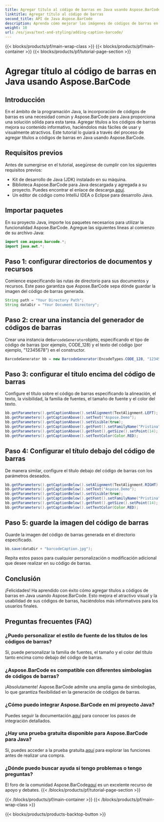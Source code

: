 ```yaml
---
title: Agregar título al código de barras en Java usando Aspose.BarCode
linktitle: Agregar título al código de barras
second_title: API de Java Aspose.BarCode
description: Aprenda cómo mejorar las imágenes de códigos de barras en Java con Aspose.BarCode. Agregue subtítulos sin esfuerzo para mejorar la experiencia del usuario.
weight: 10
url: /es/java/text-and-styling/adding-caption-barcode/
---
```


{{< blocks/products/pf/main-wrap-class >}}
{{< blocks/products/pf/main-container >}}
{{< blocks/products/pf/tutorial-page-section >}}

# Agregar título al código de barras en Java usando Aspose.BarCode


## Introducción

En el ámbito de la programación Java, la incorporación de códigos de barras es una necesidad común y Aspose.BarCode para Java proporciona una solución sólida para esta tarea. Agregar títulos a los códigos de barras mejora su contenido informativo, haciéndolos más fáciles de usar y visualmente atractivos. Este tutorial lo guiará a través del proceso de agregar títulos a códigos de barras en Java usando Aspose.BarCode.

## Requisitos previos

Antes de sumergirse en el tutorial, asegúrese de cumplir con los siguientes requisitos previos:

- Kit de desarrollo de Java (JDK) instalado en su máquina.
-  Biblioteca Aspose.BarCode para Java descargada y agregada a su proyecto. Puedes encontrar el enlace de descarga.[aquí](https://releases.aspose.com/barcode/java/).
- Un editor de código como IntelliJ IDEA o Eclipse para desarrollo Java.

## Importar paquetes

En su proyecto Java, importe los paquetes necesarios para utilizar la funcionalidad Aspose.BarCode. Agregue las siguientes líneas al comienzo de su archivo Java:

```java
import com.aspose.barcode.*;
import java.awt.*;
```

## Paso 1: configurar directorios de documentos y recursos

Comience especificando las rutas de directorio para sus documentos y recursos. Este paso garantiza que Aspose.BarCode sepa dónde guardar la imagen del código de barras generada. 

```java
String path = "Your Directory Path";
String dataDir = "Your Document Directory";
```

## Paso 2: crear una instancia del generador de códigos de barras

 Crear una instancia de`BarcodeGenerator`objeto, especificando el tipo de código de barras (por ejemplo, CODE_128) y el texto del código (por ejemplo, "12345678") en el constructor.

```java
BarcodeGenerator bb = new BarcodeGenerator(EncodeTypes.CODE_128, "12345678");
```

## Paso 3: configurar el título encima del código de barras

Configure el título sobre el código de barras especificando la alineación, el texto, la visibilidad, la familia de fuentes, el tamaño de fuente y el color del texto.

```java
bb.getParameters().getCaptionAbove().setAlignment(TextAlignment.LEFT);
bb.getParameters().getCaptionAbove().setText("Aspose.Demo");
bb.getParameters().getCaptionAbove().setVisible(true);
bb.getParameters().getCaptionAbove().getFont().setFamilyName("Pristina");
bb.getParameters().getCaptionAbove().getFont().getSize().setPoint(14);
bb.getParameters().getCaptionAbove().setTextColor(Color.RED);
```

## Paso 4: Configurar el título debajo del código de barras

De manera similar, configure el título debajo del código de barras con los parámetros deseados.

```java
bb.getParameters().getCaptionBelow().setAlignment(TextAlignment.RIGHT);
bb.getParameters().getCaptionBelow().setText("Aspose.Demo");
bb.getParameters().getCaptionBelow().setVisible(true);
bb.getParameters().getCaptionBelow().getFont().setFamilyName("Pristina");
bb.getParameters().getCaptionBelow().getFont().getSize().setPoint(14);
bb.getParameters().getCaptionBelow().setTextColor(Color.RED);
```

## Paso 5: guarde la imagen del código de barras

Guarde la imagen del código de barras generada en el directorio especificado.

```java
bb.save(dataDir + "barcodeCaption.jpg");
```

Repita estos pasos para cualquier personalización o modificación adicional que desee realizar en su código de barras.

## Conclusión

¡Felicidades! Ha aprendido con éxito cómo agregar títulos a códigos de barras en Java usando Aspose.BarCode. Esto mejora el atractivo visual y la usabilidad de sus códigos de barras, haciéndolos más informativos para los usuarios finales.

## Preguntas frecuentes (FAQ)

### ¿Puedo personalizar el estilo de fuente de los títulos de los códigos de barras?
Sí, puede personalizar la familia de fuentes, el tamaño y el color del título tanto encima como debajo del código de barras.

### ¿Aspose.BarCode es compatible con diferentes simbologías de códigos de barras?
¡Absolutamente! Aspose.BarCode admite una amplia gama de simbologías, lo que garantiza flexibilidad en la generación de códigos de barras.

### ¿Cómo puedo integrar Aspose.BarCode en mi proyecto Java?
 Puedes seguir la documentación.[aquí](https://reference.aspose.com/barcode/java/) para conocer los pasos de integración detallados.

### ¿Hay una prueba gratuita disponible para Aspose.BarCode para Java?
 Sí, puedes acceder a la prueba gratuita.[aquí](https://releases.aspose.com/) para explorar las funciones antes de realizar una compra.

### ¿Dónde puedo buscar ayuda si tengo problemas o tengo preguntas?
 El foro de la comunidad Aspose.BarCode[aquí](https://forum.aspose.com/c/barcode/13) es un excelente recurso de apoyo y debates.
{{< /blocks/products/pf/tutorial-page-section >}}

{{< /blocks/products/pf/main-container >}}
{{< /blocks/products/pf/main-wrap-class >}}

{{< blocks/products/products-backtop-button >}}
